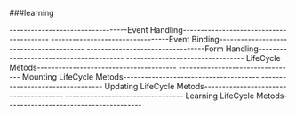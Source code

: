 ###learning

---------------------------------Event Handling----------------------------------------
---------------------------------Event Binding----------------------------------------
---------------------------------Form Handling----------------------------------------
--------------------------------- LifeCycle Metods---------------------------------------
--------------------------------- Mounting LifeCycle Metods--------------------------------------
--------------------------------- Updating LifeCycle Metods--------------------------------------
--------------------------------- Learning
     LifeCycle Metods--------------------------------------

